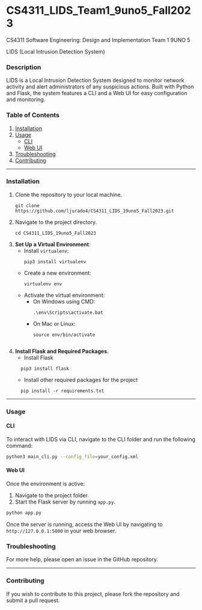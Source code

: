 # CS4311_LIDS_Team1_9uno5_Fall2023
CS4311 Software Engineering: Design and Implementation Team 1 9UNO 5

LIDS (Local Intrusion Detection System)

### Description

LIDS is a Local Intrusion Detection System designed to monitor network activity and alert administrators of any suspicious actions. Built with Python and Flask, the system features a CLI and a Web UI for easy configuration and monitoring.

### Table of Contents

1. [Installation](#installation)
2. [Usage](#usage)
    - [CLI](#cli)
    - [Web UI](#web-ui)
4. [Troubleshooting](#troubleshooting)
5. [Contributing](#contributing)

---

### Installation

1. Clone the repository to your local machine.
    ```
    git clone https://github.com/ljurado4/CS4311_LIDS_19uno5_Fall2023.git
    ```
2. Navigate to the project directory.
    ```
    cd CS4311_LIDS_19uno5_Fall2023
    ```
3. **Set Up a Virtual Environment**:
    * Install `virtualenv`:
      ```
      pip3 install virtualenv
      ```
    * Create a new environment:
      ```
      virtualenv env
      ```
    * Activate the virtual environment:
      - On Windows using CMD:
        ```
        .\env\Scripts\activate.bat
        ```
      - On Mac or Linux:
        ```
        source env/bin/activate
        ```
    ```
3. **Install Flask and Required Packages**.
    * Install Flask
    ```
      pip3 install flask
    ```
    * Install other required packages for the project
    ```
      pip install -r requirements.txt
    ```
---

### Usage

#### CLI

To interact with LIDS via CLI, navigate to the CLI folder and run the following command:

```bash
python3 main_cli.py --config_file=your_config.xml
```

#### Web UI

Once the environment is active:
1. Navigate to the project folder.
2. Start the Flask server by running `app.py`.

```bash
python app.py
```

Once the server is running, access the Web UI by navigating to `http://127.0.0.1:5000` in your web browser.


### Troubleshooting

For more help, please open an issue in the GitHub repository.

---

### Contributing

If you wish to contribute to this project, please fork the repository and submit a pull request.

